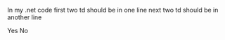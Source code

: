 In my .net code first two td should be in one line next two td should be in another line


<tr id="trMandatoryCOSWPEdit" runat="server">
                            <td class="right">
                                <asp:Label ID="lblMandatoryCOSWPEdit" runat="server" Text="Analysis Mandatory for Completion?"></asp:Label>
                            </td>
                            <td>
                                <asp:DropDownList ID="ddlMandatoryCOSWP" runat="server" Width="250px" AutoPostBack="true" OnSelectedIndexChanged="ddlMandatoryCOSWP_SelectedIndexChanged">
                                    <asp:ListItem Value="1" Selected="True">Yes</asp:ListItem>
                                    <asp:ListItem Value="0">No</asp:ListItem>
                                </asp:DropDownList>
                            </td>
                            <td class="right">
                                <asp:Label ID="lblUnsafeCategoriesEdit" runat="server" Text="Unsafe categories" Visible="false"></asp:Label>
                            </td>
                            <td>
                                <CustomFilter:ucfDropdown ID="ddlUnsafeCategories" runat="server" UseInHeader="false" Width="250" Visible="false" />
                            </td>                       
                        </tr>
